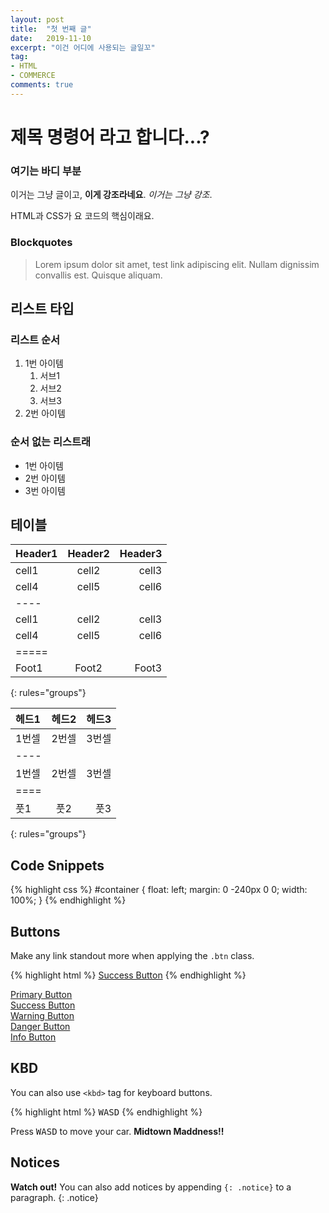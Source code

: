 ```yaml
---
layout: post
title:  "첫 번째 글"
date:   2019-11-10
excerpt: "이건 어디에 사용되는 글일꼬"
tag:
- HTML
- COMMERCE
comments: true
---
```


# 제목 명령어 라고 합니다...?

### 여기는 바디 부분

이거는 그냥 글이고, **이게 강조라네요**. *이거는 그냥 강조*.

HTML과 CSS가 요 코드의 핵심이래요.

### Blockquotes

> Lorem ipsum dolor sit amet, test link adipiscing elit. Nullam dignissim convallis est. Quisque aliquam.

## 리스트 타입

### 리스트 순서

1. 1번 아이템
   1. 서브1
   2. 서브2
   3. 서브3
2. 2번 아이템

### 순서 없는 리스트래

* 1번 아이템
* 2번 아이템
* 3번 아이템

## 테이블

| Header1 | Header2 | Header3 |
|:--------|:-------:|--------:|
| cell1   | cell2   | cell3   |
| cell4   | cell5   | cell6   |
|----
| cell1   | cell2   | cell3   |
| cell4   | cell5   | cell6   |
|=====
| Foot1   | Foot2   | Foot3
{: rules="groups"}

| 헤드1 | 헤드2 | 헤드3 |
|:-----|:----:|-----:|
| 1번셀 | 2번셀 | 3번셀 |
|----
|1번셀  | 2번셀 | 3번셀 |
|====
| 풋1  |   풋2 | 풋3  |
{: rules="groups"}


## Code Snippets

{% highlight css %}
#container {
  float: left;
  margin: 0 -240px 0 0;
  width: 100%;
}
{% endhighlight %}

## Buttons

Make any link standout more when applying the `.btn` class.

{% highlight html %}
<a href="#" class="btn btn-success">Success Button</a>
{% endhighlight %}

<div markdown="0"><a href="#" class="btn">Primary Button</a></div>
<div markdown="0"><a href="#" class="btn btn-success">Success Button</a></div>
<div markdown="0"><a href="#" class="btn btn-warning">Warning Button</a></div>
<div markdown="0"><a href="#" class="btn btn-danger">Danger Button</a></div>
<div markdown="0"><a href="#" class="btn btn-info">Info Button</a></div>

## KBD

You can also use `<kbd>` tag for keyboard buttons.

{% highlight html %}
<kbd>W</kbd><kbd>A</kbd><kbd>S</kbd><kbd>D</kbd>
{% endhighlight %}

Press <kbd>W</kbd><kbd>A</kbd><kbd>S</kbd><kbd>D</kbd> to move your car. **Midtown Maddness!!**

## Notices

**Watch out!** You can also add notices by appending `{: .notice}` to a paragraph.
{: .notice}
